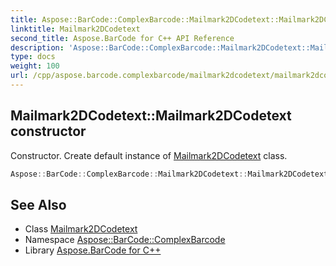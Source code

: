 ```yaml
---
title: Aspose::BarCode::ComplexBarcode::Mailmark2DCodetext::Mailmark2DCodetext constructor
linktitle: Mailmark2DCodetext
second_title: Aspose.BarCode for C++ API Reference
description: 'Aspose::BarCode::ComplexBarcode::Mailmark2DCodetext::Mailmark2DCodetext constructor. Constructor. Create default instance of Mailmark2DCodetext class in C++.'
type: docs
weight: 100
url: /cpp/aspose.barcode.complexbarcode/mailmark2dcodetext/mailmark2dcodetext/
---
```

## Mailmark2DCodetext::Mailmark2DCodetext constructor


Constructor. Create default instance of [Mailmark2DCodetext](../) class.

```cpp
Aspose::BarCode::ComplexBarcode::Mailmark2DCodetext::Mailmark2DCodetext()
```

## See Also

* Class [Mailmark2DCodetext](../)
* Namespace [Aspose::BarCode::ComplexBarcode](../../)
* Library [Aspose.BarCode for C++](../../../)
